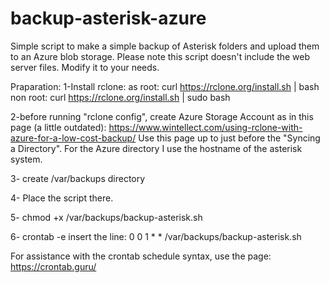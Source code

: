 # backup-asterisk-azure
Simple script to make a simple backup of Asterisk folders and upload them to an Azure blob storage.
Please note this script doesn't include the web server files. Modify it to your needs.

Praparation:
1-Install rclone:
as root:
curl https://rclone.org/install.sh | bash
non root:
curl https://rclone.org/install.sh | sudo bash

2-before running "rclone config", create Azure Storage Account as in this page (a little outdated):
https://www.wintellect.com/using-rclone-with-azure-for-a-low-cost-backup/
Use this page up to just before the "Syncing a Directory". For the Azure directory I use the hostname of the asterisk system.

3- create /var/backups directory

4- Place the script there.

5- chmod +x /var/backups/backup-asterisk.sh

6- crontab -e
insert the line:
0 0 1 * * /var/backups/backup-asterisk.sh 

For assistance with the crontab schedule syntax, use the page:
https://crontab.guru/


